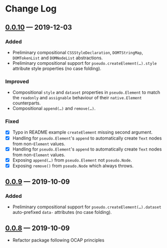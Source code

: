 ﻿# Change Log

<!--
All notable changes to the "experimental-theme" extension will be documented in this file.

Check [Keep a Changelog](http://keepachangelog.com/) for recommendations on how to structure this file.
 -->

## [0.0.10][] — 2019-12-03

### Added

- Preliminary compositional `CSSStyleDeclaration`, `DOMTStringMap`, `DOMTokenList` and `DOMNodeList` abstractions.
- Preliminary compositional support for `pseudo.createElement(…).style` attribute style properties (no case folding).

### Improved

- Compositional `style` and `dataset` properties in `pseudo.Element` to match the `readonly` and `assignable` behaviour of their `native.Element` counterparts.
- Compositional `append(…)` and `remove(…)`.

### Fixed

- [x] Typo in README example `createElement` missing second argument.
- [x] Handling for `pseudo.Element`'s `append` to automatically create `Text` nodes from non-`Element` values.
- [x] Handling for `pseudo.Element`'s `append` to automatically create `Text` nodes from non-`Element` values.
- [x] Exposing `append(…)` from `pseudo.Element` not `pseudo.Node`.
- [x] Exposing `remove()` from `pseudo.Node` which always throws.

## [0.0.9][] — 2019-10-09

### Added

- Preliminary compositional support for `pseudo.createElement(…).dataset` auto-prefixed `data-` attributes (no case folding).

## [0.0.8][] — 2019-10-09

- Refactor package following OCAP principles

[unreleased]: ./README.md
[0.0.10]: https://www.npmjs.com/package/@smotaal/pseudom/v/0.0.10
[0.0.9]: https://www.npmjs.com/package/@smotaal/pseudom/v/0.0.9
[0.0.8]: https://www.npmjs.com/package/@smotaal/pseudom/v/0.0.8

